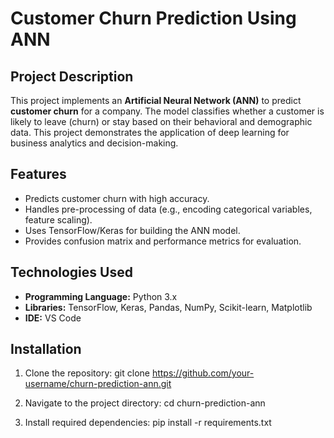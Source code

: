 # Customer Churn Prediction Using ANN

## Project Description
This project implements an **Artificial Neural Network (ANN)** to predict **customer churn** for a company. The model classifies whether a customer is likely to leave (churn) or stay based on their behavioral and demographic data. This project demonstrates the application of deep learning for business analytics and decision-making.

## Features
- Predicts customer churn with high accuracy.
- Handles pre-processing of data (e.g., encoding categorical variables, feature scaling).
- Uses TensorFlow/Keras for building the ANN model.
- Provides confusion matrix and performance metrics for evaluation.

## Technologies Used
- **Programming Language:** Python 3.x  
- **Libraries:** TensorFlow, Keras, Pandas, NumPy, Scikit-learn, Matplotlib 
- **IDE:** VS Code  

## Installation

1. Clone the repository:
   git clone https://github.com/your-username/churn-prediction-ann.git

2. Navigate to the project directory:
   cd churn-prediction-ann

3. Install required dependencies:
   pip install -r requirements.txt
